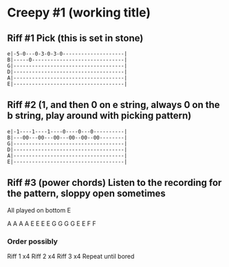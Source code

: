 # Creepy #1 (working title)
## Riff #1 Pick (this is set in stone)
```/bin/bash
e|-5-0---0-3-0-3-0--------------------|
B|-----0------------------------------|
G|------------------------------------|
D|------------------------------------|
A|------------------------------------|
E|------------------------------------|
```
## Riff #2 (1, and then 0 on e string, always 0 on the b string, play around with picking pattern)
```/bin/bash
e|-1----1----1----0----0---0----------|
B|---00---00---00---00--00--00--------|
G|------------------------------------|
D|------------------------------------|
A|------------------------------------|
E|------------------------------------|
```
## Riff #3 (power chords) Listen to the recording for the pattern, sloppy open sometimes
All played on bottom E

A A A A
E E E E
G G G G
E E F F

### Order possibly

Riff 1 x4
Riff 2 x4
Riff 3 x4
Repeat until bored
